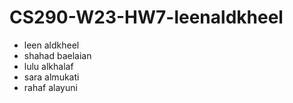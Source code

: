 # CS290-W23-HW7-leenaldkheel
+ leen aldkheel
+ shahad baelaian
+ lulu alkhalaf
+ sara almukati
+ rahaf alayuni
